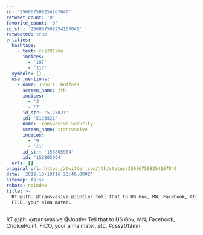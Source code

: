 ```yaml
---
id: '256067508254167040'
retweet_count: '0'
favorite_count: '0'
id_str: '256067508254167040'
retweeted: true
entities:
  hashtags:
    - text: css2012mn
      indices:
        - '107'
        - '117'
  symbols: []
  user_mentions:
    - name: John T. Hoffoss
      screen_name: jth
      indices:
        - '3'
        - '7'
      id_str: '5123821'
      id: '5123821'
    - name: Transvasive Security
      screen_name: transvasive
      indices:
        - '9'
        - '21'
      id_str: '158805904'
      id: '158805904'
  urls: []
original_url: https://twitter.com/jth/status/256067508254167040
date: '2012-10-10T16:23:46.000Z'
sitemap: false
robots: noindex
title: >-
  RT @jth: @transvasive @Jontler Tell that to US Gov, MN, Facebook, ChoicePoint,
  FICO, your alma mater…
---
```


RT @jth: @transvasive @Jontler Tell that to US Gov, MN, Facebook, ChoicePoint, FICO, your alma mater, etc. #css2012mn